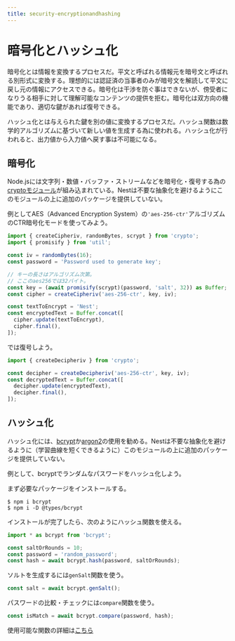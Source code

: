 ```yaml
---
title: security-encryptionandhashing
---
```


# 暗号化とハッシュ化

暗号化とは情報を変換するプロセスだ。平文と呼ばれる情報元を暗号文と呼ばれる別形式に変換する。理想的には認証済の当事者のみが暗号文を解読して平文に戻し元の情報にアクセスできる。暗号化は干渉を防ぐ事はできないが、傍受者になりうる相手に対して理解可能なコンテンツの提供を拒む。暗号化は双方向の機能であり、適切な鍵があれば復号できる。

ハッシュ化とは与えられた鍵を別の値に変換するプロセスだ。ハッシュ関数は数学的アルゴリズムに基づいて新しい値を生成する為に使われる。ハッシュ化が行われると、出力値から入力値へ戻す事は不可能になる。

## 暗号化

Node.jsには文字列・数値・バッファ・ストリームなどを暗号化・復号する為の[cryptoモジュール](https://nodejs.org/api/crypto.html)が組み込まれている。Nestは不要な抽象化を避けるようにこのモジュールの上に追加のパッケージを提供していない。

例としてAES（Advanced Encryption System）の`'aes-256-ctr'`アルゴリズムのCTR暗号化モードを使ってみよう。

```ts
import { createCipheriv, randomBytes, scrypt } from 'crypto';
import { promisify } from 'util';

const iv = randomBytes(16);
const password = 'Password used to generate key';

// キーの長さはアルゴリズム次第。
// ここのaes256では32バイト。
const key = (await promisify(scrypt)(password, 'salt', 32)) as Buffer;
const cipher = createCipheriv('aes-256-ctr', key, iv);

const textToEncrypt = 'Nest';
const encryptedText = Buffer.concat([
  cipher.update(textToEncrypt),
  cipher.final(),
]);
```

では復号しよう。

```ts
import { createDecipheriv } from 'crypto';

const decipher = createDecipheriv('aes-256-ctr', key, iv);
const decryptedText = Buffer.concat([
  decipher.update(encryptedText),
  decipher.final(),
]);
```

## ハッシュ化

ハッシュ化には、[bcrypt](https://www.npmjs.com/package/bcrypt)か[argon2](https://www.npmjs.com/package/argon2)の使用を勧める。Nestは不要な抽象化を避けるように（学習曲線を短くできるように）このモジュールの上に追加のパッケージを提供していない。

例として、bcryptでランダムなパスワードをハッシュ化しよう。

まず必要なパッケージをインストールする。

```
$ npm i bcrypt
$ npm i -D @types/bcrypt
```

インストールが完了したら、次のようにハッシュ関数を使える。

```ts
import * as bcrypt from 'bcrypt';

const saltOrRounds = 10;
const password = 'random_password';
const hash = await bcrypt.hash(password, saltOrRounds);
```

ソルトを生成するには`genSalt`関数を使う。

```ts
const salt = await bcrypt.genSalt();
```

パスワードの比較・チェックには`compare`関数を使う。

```ts
const isMatch = await bcrypt.compare(password, hash);
```

使用可能な関数の詳細は[こちら](https://www.npmjs.com/package/bcrypt)